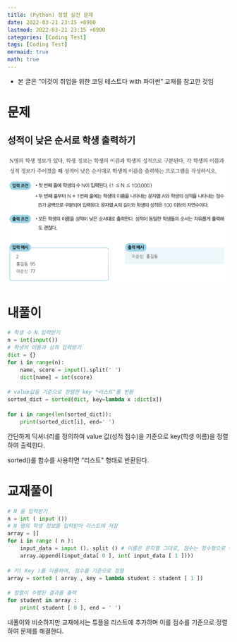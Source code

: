 ```yaml
---
title: (Python) 정렬 실전 문제
date: 2022-03-21 23:15 +0900
lastmod: 2022-03-21 23:15 +0900
categories: [Coding Test]
tags: [Coding Test]
mermaid: true
math: true
---
```


- 본 글은 “이것이 취업을 위한 코딩 테스트다 with 파이썬” 교재를 참고한 것임

# 문제

## 성적이 낮은 순서로 학생 출력하기

![Untitled](/assets/img/2022-03-20-coding_test/Untitled.png)

# 내풀이

```python
# 학생 수 N 입력받기
n = int(input())
# 학생의 이름과 성적 입력받기
dict = {}
for i in range(n):
    name, score = input().split(' ')
    dict[name] = int(score)

# value값을 기준으로 정렬한 key "리스트"를 반환
sorted_dict = sorted(dict, key=lambda x :dict[x])

for i in range(len(sorted_dict)):
    print(sorted_dict[i], end=' ')
```

간단하게 딕셔너리를 정의하여 value 값(성적 점수)을 기준으로 key(학생 이름)을 정렬하여 출력한다.

sorted()를 함수를 사용하면 “리스트" 형태로 반환된다.

# 교재풀이

```python
# N 을 입력받기
n = int ( input ())
# N 명의 학생 정보를 입력받아 리스트에 저장
array = []
for i in range ( n ):
    input_data = input (). split () # 이름은 문자열 그대로, 점수는 정수형으로 변환하여 저장
    array.append((input_data[ 0 ], int( input_data [ 1 ])))

# 키( Key )를 이용하여, 점수를 기준으로 정렬
array = sorted ( array , key = lambda student : student [ 1 ])

# 정렬이 수행된 결과를 출력
for student in array :
    print( student [ 0 ], end = ' ')
```

내풀이와 비슷하지만 교재에서는 튜플을 리스트에 추가하며 이를 점수를 기준으로 정렬하여 문제를 해결한다.